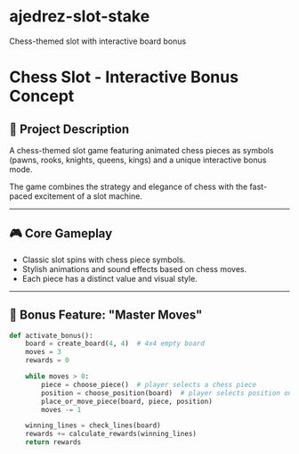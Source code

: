 # ajedrez-slot-stake
Chess-themed slot with interactive board bonus
# Chess Slot - Interactive Bonus Concept

## 🎯 Project Description

A chess-themed slot game featuring animated chess pieces as symbols (pawns, rooks, knights, queens, kings) and a unique interactive bonus mode.

The game combines the strategy and elegance of chess with the fast-paced excitement of a slot machine.

---

## 🎮 Core Gameplay

- Classic slot spins with chess piece symbols.
- Stylish animations and sound effects based on chess moves.
- Each piece has a distinct value and visual style.

---

## 🧠 Bonus Feature: "Master Moves"

```python
def activate_bonus():
    board = create_board(4, 4)  # 4x4 empty board
    moves = 3
    rewards = 0

    while moves > 0:
        piece = choose_piece()  # player selects a chess piece
        position = choose_position(board)  # player selects position on the board
        place_or_move_piece(board, piece, position)
        moves -= 1

    winning_lines = check_lines(board)
    rewards += calculate_rewards(winning_lines)
    return rewards
